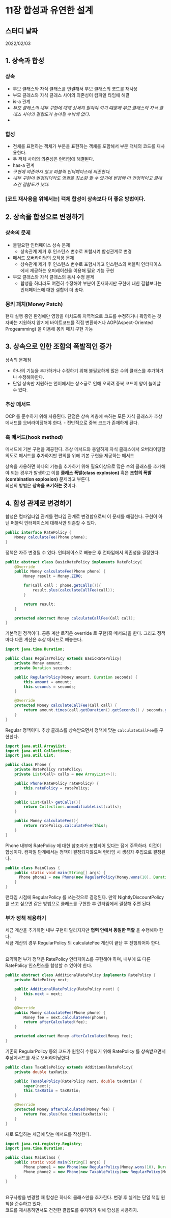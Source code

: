 # 11장 합성과 유연한 설계

## 스터디 날짜
2022/02/03

## 1. 상속과 합성
### 상속
- 부모 클래스와 자식 클래스를 연결해서 부모 클래스의 코드를 재사용
- 부모 클래스와 자식 클래스 사이의 의존성이 컴파일 타임에 해결
- is-a 관계
- *부모 클래스의 내부 구현에 대해 상세히 알아야 되기 떄문에 부모 클래스와 자식 클래스 사이의 결합도가 높아질 수밖에 없다.*
- 
### 합성
- 전체를 표현하는 객체가 부분을 표현하는 객체를 포함해서 부분 객체의 코드를 재사용한다.
- 두 객체 사이의 의존성은 런타임에 해결된다.
- has-a 관계
- *구현에 의존하지 않고 퍼블릭 인터페이스에 의존한다.*
- *내부 구현이 변경되더라도 영향을 최소화 할 수 있기에 변경에 더 안정적이고 클래스간 결합도가 낮다.*

### [코드 재사용을 위해서는] 객체 합성이 상속보다 더 좋은 방법이다.

## 2. 상속을 합성으로 변경하기
### 상속의 문제
- 불필요한 인터페이스 상속 문제
  - 상속관계 제거 후 인스턴스 변수로 포함시켜 합성관계로 변경
- 메서드 오버라이딩의 오작용 문제
  - 상속관계 제거 후 인스턴스 변수로 포함시키고 인스턴스의 퍼블릭 인터페이스에서 제공하는 오퍼레이션을 이용해 필요 기능 구현
- 부모 클래스와 자식 클래스의 동시 수정 문제
  - 합성을 하더라도 여전히 수정해야 부분이 존재하지만 구현에 대한 결합보다는 인터페이스에 대한 결합이 더 좋다.

### 몽키 패치(Money Patch)
현재 실행 중인 환경에만 영향을 미치도록 지역적으로 코드를 수정하거나 확장하는 것<br>
자바는 지원하지 않기에 바이트코드를 직접 변환하거나 AOP(Aspect-Oriented Progeamming) 을 이용해 몽키 패치 구현 가능

## 3. 상속으로 인한 조합의 폭발적인 증가
상속의 문제점
- 하나의 기능을 추가하거나 수정하기 위해 불필요하게 많은 수의 클래스를 추가하거나 수정해야한다.
- 단일 상속만 지원하는 언어에서는 상소긍로 인해 오히려 중복 코드이 양이 늘어날 수 있다.

### 추상 메서드
OCP 를 준수하기 위해 사용된다. 단점은 상속 계층에 속하는 모든 자식 클래스가 추상 메서드를 오버라이딩해야 한다. - 전반적으로 중복 코드가 존재하게 된다.
### 훅 메서드(hook method)
메서드에 기본 구현을 제공한다. 추상 메서드와 동일하게 자식 클래스에서 오버라이딩할 의도로 메서드를 추가하지만 편의를 위해 기본 구현을 제공하는 메서드

상속을 사용하면 하나의 기능을 추가하기 위해 필요이상으로 많은 수의 클래스를 추가해야 되는 경우가 발생하고 이를 **클래스 폭발(class explosion)** 혹은 **조합의 폭발(combination explosion)** 문제라고 부른다.
<br>
최선의 방법은 **상속을 포기하는 것**이다.

## 4. 합성 관계로 변경하기
합성은 컴파일타임 관계를 런타임 관계로 변경함으로써 이 문제를 해결한다. 구현이 아닌 퍼블릭 인터페이스에 대해서만 의존할 수 있다.

```java
public interface RatePolicy {
    Money calculateFee(Phone phone);
}
```
정책은 자주 변경될 수 있다. 인터페이스로 빼놓은 후 런타임에서 의존성을 결정한다.
```java
public abstract class BasicRatePolicy implements RatePolicy{
    @Override
    public Money calculateFee(Phone phone) {
        Money result = Money.ZERO;

        for(Call call : phone.getCalls()){
            result.plus(calculateCallFee(call));
        }

        return result;
    }

    protected abstract Money calculateCallFee(Call call);
}
```
기본적인 정책이다. 공통 계산 로직은 override 로 구현(훅 메서드)을 한다. 그리고 정책마다 다른 계산은 추상 메서드로 빼놓는다.
```java
import java.time.Duration;

public class RegularPolicy extends BasicRatePolicy{
    private Money amount;
    private Duration seconds;

    public RegularPolicy(Money amount, Duration seconds) {
        this.amount = amount;
        this.seconds = seconds;
    }

    @Override
    protected Money calculateCallFee(Call call) {
        return amount.times(call.getDuration().getSeconds() / seconds.getSeconds());
    }
}

```
Regular 정책이다. 추상 클래스를 상속받으면서 정책에 맞는 ```calculateCallFee```를 구현한다.
```java
import java.util.ArrayList;
import java.util.Collections;
import java.util.List;

public class Phone {
    private RatePolicy ratePolicy;
    private List<Call> calls = new ArrayList<>();

    public Phone(RatePolicy ratePolicy) {
        this.ratePolicy = ratePolicy;
    }

    public List<Call> getCalls(){
        return Collections.unmodifiableList(calls);
    }

    public Money calculateFee(){
        return ratePolicy.calculateFee(this);
    }
}

```
Phone 내부에 RatePolicy 에 대한 참조자가 포함되어 있다는 점에 주목하라. 이것이 합성이다. 컴파일 단계에서는 정책이 결정되지않으며 런타임 시 생성자 주입으로 결정된다.
```java
public class MainClass {
    public static void main(String[] args) {
      Phone phone1 = new Phone(new RegularPolicy(Money.wons(10), Duration.ofSeconds(10)));    
    }
}
```
런타임 시점에 RegularPolicy 를 쓰는것으로 결정된다.
만약 NightlyDiscountPolicy 를 쓰고 싶으면 같은 방법으로 클래스를 구현한 후 런타임에서 결정해 주면 된다.

### 부가 정책 적용하기
세금 계산을 추가하면 내부 구현이 달라지지만 **협력 안에서 동일한 역할** 을 수행해야 한다.<br>
세금 계산의 경우 RegularPolicy 의 calculateFee 계산이 끝난 후 진행되어야 한다.<br>


<br>
요약하면 부가 정책은 RatePolicy 인터페이스를 구현해야 하며, 내부에 또 다른 RatePolicy 인스턴스를 합성할 수 있어야 한다.<br>

```java
public abstract class AdditionalRatePolicy implements RatePolicy {
    private RatePolicy next;

    public AdditionalRatePolicy(RatePolicy next) {
        this.next = next;
    }

    @Override
    public Money calculateFee(Phone phone) {
        Money fee = next.calculateFee(phone);
        return afterCalculated(fee);
    }

    protected abstract Money afterCalculated(Money fee);
}
```
기존의 RegularPolicy 등의 코드가 원할히 수행되기 위해 RatePolicy 를 상속받으면서 추상메서드를 새로 오버라이딩한다.
```java
public class TaxablePolicy extends AdditionalRatePolicy{
    private double taxRatio;

    public TaxablePolicy(RatePolicy next, double taxRatio) {
        super(next);
        this.taxRatio = taxRatio;
    }

    @Override
    protected Money afterCalculated(Money fee) {
        return fee.plus(fee.times(taxRatio));
    }
}
```
새로 도입하는 세금에 맞는 메서드를 작성한다.
```java
import java.rmi.registry.Registry;
import java.time.Duration;

public class MainClass {
    public static void main(String[] args) {
        Phone phone1 = new Phone(new RegularPolicy(Money.wons(10), Duration.ofSeconds(10)));
        Phone phone2 = new Phone(new TaxablePolicy(new RegularPolicy(Money.wons(10), Duration.ofSeconds(10)), 0.05));
    }
}
```
<br>
요구사항을 변경할 때 함성은 하나의 클래스만을 추가한다. 변경 후 셀계는 단일 책임 원칙을 준수하고 있다.<br>
코드를 재사용하면서도 건전한 결합도를 유지하기 위해 합성을 사용하자.
